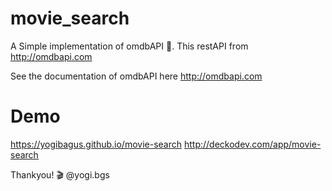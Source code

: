 # movie_search
A Simple implementation of omdbAPI 🎥.
This restAPI from http://omdbapi.com

See the documentation of omdbAPI here http://omdbapi.com

# Demo
https://yogibagus.github.io/movie-search
http://deckodev.com/app/movie-search

Thankyou! 🎬
@yogi.bgs
